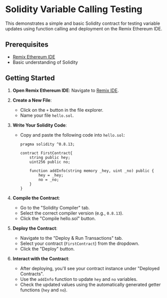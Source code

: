 # Solidity Variable Calling Testing

This demonstrates a simple and basic Solidity contract for testing variable updates using function calling and deployment on the Remix Ethereum IDE.

## Prerequisites

- [Remix Ethereum IDE](https://remix.ethereum.org/)
- Basic understanding of Solidity

## Getting Started

1. **Open Remix Ethereum IDE**: Navigate to [Remix IDE](https://remix.ethereum.org/).

2. **Create a New File**:
   - Click on the `+` button in the file explorer.
   - Name your file `hello.sol`.

3. **Write Your Solidity Code**:
   - Copy and paste the following code into `hello.sol`:

     ```solidity
     pragma solidity ^0.8.13;

     contract FirstContract{
         string public hey;
         uint256 public no;

         function addInfo(string memory _hey, uint _no) public {
             hey = _hey;
             no = _no;
         }
     }
     ```

4. **Compile the Contract**:
   - Go to the "Solidity Compiler" tab.
   - Select the correct compiler version (e.g., `0.8.13`).
   - Click the "Compile hello.sol" button.

5. **Deploy the Contract**:
   - Navigate to the "Deploy & Run Transactions" tab.
   - Select your contract (`FirstContract`) from the dropdown.
   - Click the "Deploy" button.

6. **Interact with the Contract**:
   - After deploying, you'll see your contract instance under "Deployed Contracts".
   - Use the `addInfo` function to update `hey` and `no` variables.
   - Check the updated values using the automatically generated getter functions (`hey` and `no`).

